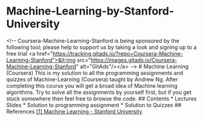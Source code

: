 # Machine-Learning-by-Stanford-University
&lt;!-- Coursera-Machine-Learning-Stanford is being sponsored by the following tool; please help to support us by taking a look and signing up to a free trial  &lt;a href="https://tracking.gitads.io/?repo=Coursera-Machine-Learning-Stanford">&lt;img src="https://images.gitads.io/Coursera-Machine-Learning-Stanford" alt="GitAds"/>&lt;/a> -->  # Machine Learning (Coursera) This is my solution to all the programming assignments and quizzes of Machine-Learning (Coursera) taught by Andrew Ng. After completing this course you will get a broad idea of Machine learning algorithms. Try to solve all the assignments by yourself first, but if you get stuck somewhere then feel free to browse the code.  ## Contents * Lectures Slides * Solution to programming assignment * Solution to Quizzes   ## References [[1] Machine Learning - Stanford University](https://www.coursera.org/learn/machine-learning)
